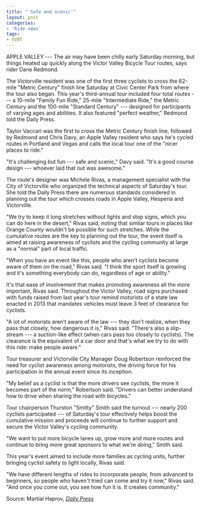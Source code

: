 ```yaml
---
title: "'Safe and scenic'"
layout: post
categories:
- 'Ride news'
tags:
- VVBT
---
```


APPLE VALLEY --- The air may have been chilly early Saturday morning, but things heated up quickly along the Victor Valley Bicycle Tour routes, says rider Dane Redmond.

The Victorville resident was one of the first three cyclists to cross the 62-mile "Metric Century" finish line Saturday at Civic Center Park from where the tour also began. This year's third-annual tour included four total routes --- a 10-mile "Family Fun Ride," 25-mile "Intermediate Ride," the Metric Century and the 100-mile "Standard Century" --- designed for participants of varying ages and abilities. It also featured "perfect weather," Redmond told the Daily Press.

Taylor Vaccari was the first to cross the Metric Century finish line, followed by Redmond and Chris Davy, an Apple Valley resident who says he's cycled routes in Portland and Vegas and calls the local tour one of the "nicer places to ride."

"It's challenging but fun --- safe and scenic," Davy said. "It's a good course design --- whoever laid that out was awesome."

The route's designer was Michele Rivas, a management specialist with the City of Victorville who organized the technical aspects of Saturday's tour. She told the Daily Press there are numerous standards considered in planning out the tour which crosses roads in Apple Valley, Hesperia and Victorville.

"We try to keep it long stretches without lights and stop signs, which you can do here in the desert," Rivas said, noting that similar tours in places like Orange County wouldn't be possible for such stretches. While the cumulative routes are the key to planning out the tour, the event itself is aimed at raising awareness of cyclists and the cycling community at large as a "normal" part of local traffic.

"When you have an event like this, people who aren't cyclists become aware of them on the road," Rivas said. "I think the sport itself is growing and it's something everybody can do, regardless of age or ability."

It's that ease of involvement that makes promoting awareness all the more important, Rivas said. Throughout the Victor Valley, road signs purchased with funds raised from last year's tour remind motorists of a state law enacted in 2013 that mandates vehicles must leave 3 feet of clearance for cyclists.

"A lot of motorists aren't aware of the law --- they don't realize, when they pass that closely, how dangerous it is," Rivas said. "There's also a slip-stream --- a suction-like effect (when cars pass too closely to cyclists). The clearance is the equivalent of a car door and that's what we try to do with this ride: make people aware."

Tour treasurer and Victorville City Manager Doug Robertson reinforced the need for cyclist awareness among motorists, the driving force for his participation in the annual event since its inception.

"My belief as a cyclist is that the more drivers see cyclists, the more it becomes part of the norm," Robertson said. "Drivers can better understand how to drive when sharing the road with bicycles."

Tour chairperson Thurston "Smitty" Smith said the turnout --- nearly 200 cyclists participated --- of Saturday's tour effectively helps boost the cumulative mission and proceeds will continue to further support and secure the Victor Valley's cycling community.

"We want to put more bicycle lanes up, grow more and more routes and continue to bring more great sponsors to what we're doing," Smith said.

This year's event aimed to include more families as cycling units, further bringing cyclist safety to light locally, Rivas said.

"We have different lengths of rides to incorporate people, from advanced to beginners, so people who haven't tried can come and try it now," Rivas said. "And once you come out, you see how fun it is. It creates community."

Source: Martial Haprov, [*Daily Press*](https://www.vvdailypress.com)
